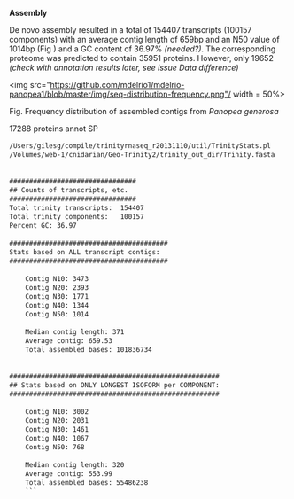 **Assembly**

De novo assembly resulted in a total of 154407 transcripts (100157 components) with an average contig length of 659bp and an N50 value of 1014bp (Fig ) and a GC content of 36.97% *(needed?)*. The corresponding proteome was predicted to contain 35951 proteins. However, only 19652 *(check with annotation results later, see issue Data difference)*

<img src="https://github.com/mdelrio1/mdelrio-panopea1/blob/master/img/seq-distribution-frequency.png"/ width = 50%>

Fig. Frequency distribution of assembled contigs from *Panopea generosa* 

17288 proteins annot SP




```
/Users/gilesg/compile/trinityrnaseq_r20131110/util/TrinityStats.pl /Volumes/web-1/cnidarian/Geo-Trinity2/trinity_out_dir/Trinity.fasta


################################
## Counts of transcripts, etc.
################################
Total trinity transcripts:	154407
Total trinity components:	100157
Percent GC: 36.97

########################################
Stats based on ALL transcript contigs:
########################################

	Contig N10: 3473
	Contig N20: 2393
	Contig N30: 1771
	Contig N40: 1344
	Contig N50: 1014

	Median contig length: 371
	Average contig: 659.53
	Total assembled bases: 101836734


#####################################################
## Stats based on ONLY LONGEST ISOFORM per COMPONENT:
#####################################################

	Contig N10: 3002
	Contig N20: 2031
	Contig N30: 1461
	Contig N40: 1067
	Contig N50: 768

	Median contig length: 320
	Average contig: 553.99
	Total assembled bases: 55486238
	```

